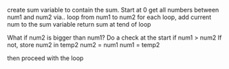 
create sum variable to contain the sum. Start at 0
get all numbers between num1 and num2 via.. loop from num1 to num2
for each loop, add current num to the sum variable
return sum at tend of loop


What if num2 is bigger than num1?
Do a check at the start if num1 > num2
If not, store num2 in temp2
num2 = num1
num1 = temp2

then proceed with the loop